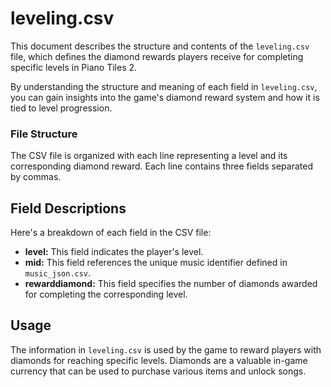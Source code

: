 # leveling.csv

This document describes the structure and contents of the `leveling.csv` file, which defines the diamond rewards players receive for completing specific levels in Piano Tiles 2.

By understanding the structure and meaning of each field in `leveling.csv`, you can gain insights into the game's diamond reward system and how it is tied to level progression.

### File Structure

The CSV file is organized with each line representing a level and its corresponding diamond reward. Each line contains three fields separated by commas.

## Field Descriptions

Here's a breakdown of each field in the CSV file:

-   **level:** This field indicates the player's level.
-   **mid:** This field references the unique music identifier defined in `music_json.csv`.
-   **rewarddiamond:** This field specifies the number of diamonds awarded for completing the corresponding level.

## Usage

The information in `leveling.csv` is used by the game to reward players with diamonds for reaching specific levels. Diamonds are a valuable in-game currency that can be used to purchase various items and unlock songs.
